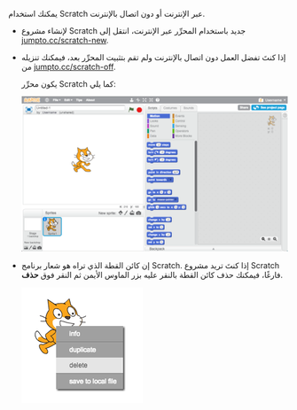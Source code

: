 يمكنك استخدام Scratch عبر الإنترنت أو دون اتصال بالإنترنت.

+ لإنشاء مشروع Scratch جديد باستخدام المحرِّر عبر الإنترنت، انتقل إلى <a href="http://jumpto.cc/scratch-new" target="_blank">jumpto.cc/scratch-new</a>.

+ إذا كنتَ تفضل العمل دون اتصال بالإنترنت ولم تقم بتثبيت المحرِّر بعد، فيمكنك تنزيله من <a href="http://jumpto.cc/scratch-off" target="_blank">jumpto.cc/scratch-off</a>.

	يكون محرِّر Scratch كما يلي:

	![screenshot](images/scratch-editor.png)

+ إن كائن القطة الذي تراه هو شعار برنامج Scratch. إذا كنتَ تريد مشروع Scratch فارغًا، فيمكنك حذف كائن القطة بالنقر عليه بزر الماوس الأيمن ثم النقر فوق __حذف__.

	![screenshot](images/delete.png)
